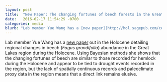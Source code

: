 ```yaml
---
layout: post
title:  "New Paper: The changing fortunes of beech forests in the Great Lakes region during the Holocene"
date:   2016-02-17 11:54:29 -0700
categories: media
blurb: "Lab member Yue Wang has a [new paper](http://hol.sagepub.com/content/early/2015/12/07/0959683615612586) out in the Holocene detailing regional changes in beech (Fagus grandifolia) abundance in the Great Lakes region during the Holocene.  Using Bayesian methods she shows that the changing fortunes of beech are similar to those recorded for hemlock during the Holocene and appear to be tied to drought events recorded in the region, but the lack of spatially continuous records and paleoclimate proxy data in the region means that a direct link remains elusive."
---
```

Lab member Yue Wang has a [new paper](http://hol.sagepub.com/content/early/2015/12/07/0959683615612586) out in the Holocene detailing regional changes in beech (*Fagus grandifolia*) abundance in the Great Lakes region during the Holocene.  Using Bayesian methods she shows that the changing fortunes of beech are similar to those recorded for hemlock during the Holocene and appear to be tied to drought events recorded in the region, but the lack of spatially continuous records and paleoclimate proxy data in the region means that a direct link remains elusive.
